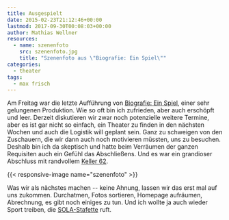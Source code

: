 ```yaml
---
title: Ausgespielt
date: 2015-02-23T21:12:46+00:00
lastmod: 2017-09-30T00:08:03+00:00
author: Mathias Wellner
resources:
  - name: szenenfoto
    src: szenenfoto.jpg
    title: "Szenenfoto aus \"Biografie: Ein Spiel\""
categories:
  - theater
tags:
  - max frisch
---
```

Am Freitag war die letzte Aufführung von [Biografie: Ein Spiel](http://dramateure.ch/wordpress/produktionen/biografie-ein-spiel/), einer sehr gelungenen Produktion. Wie so oft bin ich zufrieden, aber auch erschöpft und leer. Derzeit diskutieren wir zwar noch potenzielle weitere Termine, aber es ist gar nicht so einfach, ein Theater zu finden in den nächsten Wochen und auch die Logistik will geplant sein. Ganz zu schweigen von den Zuschauern, die wir dann auch noch motivieren müssten, uns zu besuchen. Deshalb bin ich da skeptisch und hatte beim Verräumen der ganzen Requisiten auch ein Gefühl das Abschließens. Und es war ein grandioser Abschluss mit randvollem [Keller 62](http://keller62.ch/). 

<!--more-->

{{< responsive-image name="szenenfoto" >}}

Was wir als nächstes machen -- keine Ahnung, lassen wir das erst mal auf uns zukommen. Durchatmen, Fotos sortieren, Homepage aufräumen, Abrechnung, es gibt noch einiges zu tun. Und ich wollte ja auch wieder Sport treiben, die [SOLA-Stafette](https://de.wikipedia.org/wiki/SOLA-Stafette) ruft.